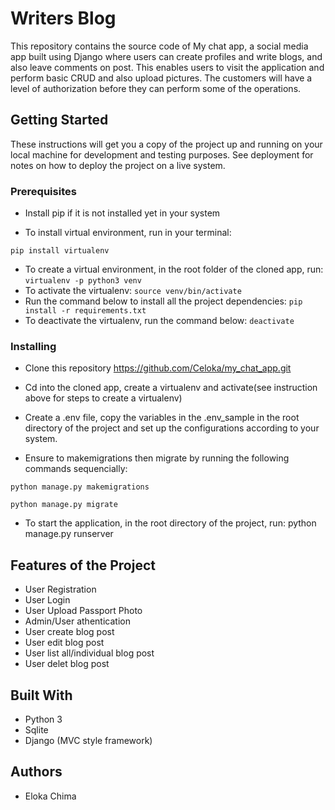 # Writers Blog


This repository contains the source code of My chat app, a social media app built using Django where users can create profiles and write blogs, and also leave comments on post.
This enables users to visit the application and perform basic CRUD and also upload pictures.
The customers will have a level of authorization before they can perform some of the operations. 

## Getting Started
These instructions will get you a copy of the project up and running on your local machine for development and testing purposes. See deployment for notes on how to deploy the project on a live system.

### Prerequisites
- Install pip if it is not installed yet in your system

- To install virtual environment, run in your terminal:

`pip install virtualenv`
- To create a virtual environment, in the root folder of the cloned app, run:
`virtualenv -p python3 venv`
- To activate the virtualenv:
`source venv/bin/activate`
- Run the command below to install all the project dependencies:
`pip install -r requirements.txt`
- To deactivate the virtualenv, run the command below:
`deactivate`
### Installing
- Clone this repository
https://github.com/Celoka/my_chat_app.git

- Cd into the cloned app, create a virtualenv and activate(see instruction above for steps to create a virtualenv)

- Create a .env file, copy the variables in the .env_sample in the root directory of the project and set up the configurations according to your system.

- Ensure to makemigrations then migrate by running the following commands sequencially:

`python manage.py makemigrations`

`python manage.py migrate`

- To start the application, in the root directory of the project, run:
python manage.py runserver

## Features of the Project
- User Registration
- User Login
- User Upload Passport Photo
- Admin/User athentication
- User create blog post
- User edit blog post
- User list all/individual blog post
- User delet blog post

## Built With
- Python 3
- Sqlite
- Django (MVC style framework)

## Authors
- Eloka Chima
